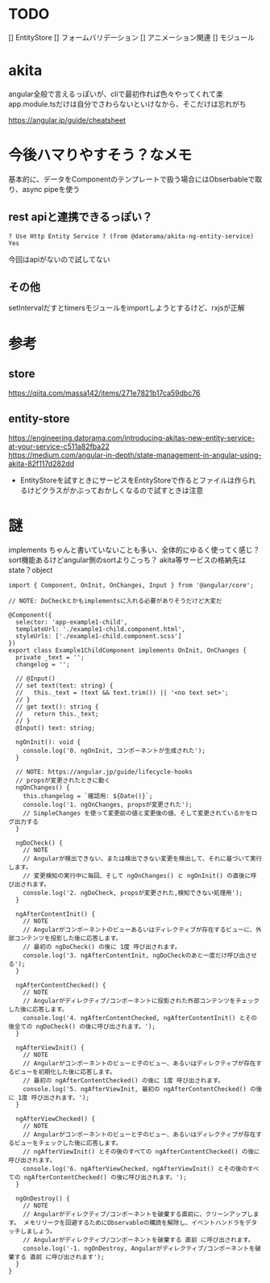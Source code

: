 # TODO
[] EntityStore
[] フォームバリデーション
[] アニメーション関連
[] モジュール

# akita
angular全般で言えるっぽいが、cliで最初作れば色々やってくれて楽
app.module.tsだけは自分でさわらないといけなから、そこだけは忘れがち

https://angular.jp/guide/cheatsheet

# 今後ハマりやすそう？なメモ
基本的に、データをComponentのテンプレートで扱う場合にはObserbableで取り、async pipeを使う

## rest apiと連携できるっぽい？
```
? Use Http Entity Service ? (from @datorama/akita-ng-entity-service) Yes
```
今回はapiがないので試してない

## その他
setIntervalだすとtimersモジュールをimportしようとするけど、rxjsが正解

# 参考
## store
https://qiita.com/massa142/items/271e7821b17ca59dbc76

## entity-store
https://engineering.datorama.com/introducing-akitas-new-entity-service-at-your-service-c511a82fba22  
https://medium.com/angular-in-depth/state-management-in-angular-using-akita-82f117d282dd


- EntityStoreを試すときにサービスをEntityStoreで作るとファイルは作られるけどクラスがかぶっておかしくなるので試すときは注意

# 謎
implements ちゃんと書いていないことも多い、全体的にゆるく使ってく感じ？
sort機能あるけどangular側のsortよりこっち？
akita等サービスの格納先はstate？object


```
import { Component, OnInit, OnChanges, Input } from '@angular/core';

// NOTE: DoCheckとかもimplementsに入れる必要がありそうだけど大変だ

@Component({
  selector: 'app-example1-child',
  templateUrl: './example1-child.component.html',
  styleUrls: ['./example1-child.component.scss']
})
export class Example1ChildComponent implements OnInit, OnChanges {
  private _text = '';
  changelog = '';

  // @Input()
  // set text(text: string) {
  //   this._text = (text && text.trim()) || '<no text set>';
  // }
  // get text(): string {
  //   return this._text;
  // }
  @Input() text: string;

  ngOnInit(): void {
    console.log('0. ngOnInit, コンポーネントが生成された');
  }

  // NOTE: https://angular.jp/guide/lifecycle-hooks
  // propsが変更されたときに動く
  ngOnChanges() {
    this.changelog = `確認用: ${Date()}`;
    console.log('1. ngOnChanges, propsが変更された');
    // SimpleChanges を使って変更前の値と変更後の値、そして変更されているかをログ出力する
  }

  ngDoCheck() {
    // NOTE
    // Angularが検出できない、または検出できない変更を検出して、それに基づいて実行します。
    // 変更検知の実行中に毎回、そして ngOnChanges() と ngOnInit() の直後に呼び出されます。
    console.log('2. ngDoCheck, propsが変更された,検知できない処理用');
  }

  ngAfterContentInit() {
    // NOTE
    // Angularがコンポーネントのビューあるいはディレクティブが存在するビューに、外部コンテンツを投影した後に応答します。
    // 最初の ngDoCheck() の後に 1度 呼び出されます。
    console.log('3. ngAfterContentInit, ngDoCheckのあと一度だけ呼び出させる');
  }

  ngAfterContentChecked() {
    // NOTE
    // Angularがディレクティブ/コンポーネントに投影された外部コンテンツをチェックした後に応答します。
    console.log('4. ngAfterContentChecked, ngAfterContentInit() とその後全ての ngDoCheck() の後に呼び出されます。');
  }

  ngAfterViewInit() {
    // NOTE
    // Angularがコンポーネントのビューと子のビュー、あるいはディレクティブが存在するビューを初期化した後に応答します。
    // 最初の ngAfterContentChecked() の後に 1度 呼び出されます。
    console.log('5. ngAfterViewInit, 最初の ngAfterContentChecked() の後に 1度 呼び出されます。');
  }

  ngAfterViewChecked() {
    // NOTE
    // Angularがコンポーネントのビューと子のビュー、あるいはディレクティブが存在するビューをチェックした後に応答します。
    // ngAfterViewInit() とその後のすべての ngAfterContentChecked() の後に呼び出されます。
    console.log('6. ngAfterViewChecked, ngAfterViewInit() とその後のすべての ngAfterContentChecked() の後に呼び出されます。');
  }

  ngOnDestroy() {
    // NOTE
    // Angularがディレクティブ/コンポーネントを破棄する直前に、クリーンアップします。 メモリリークを回避するためにObservableの購読を解除し、イベントハンドラをデタッチしましょう。
    // Angularがディレクティブ/コンポーネントを破棄する 直前 に呼び出されます。
    console.log('-1. ngOnDestroy, Angularがディレクティブ/コンポーネントを破棄する 直前 に呼び出されます');
  }
}
```
